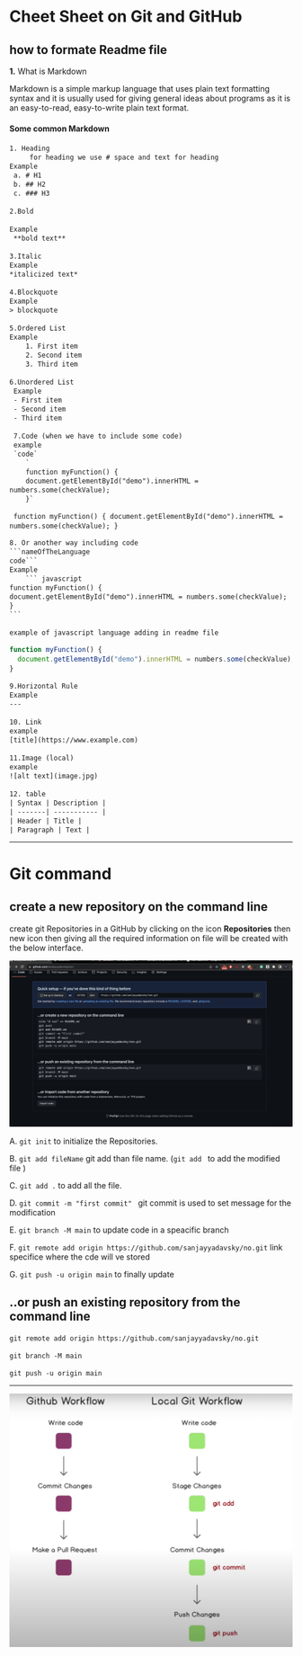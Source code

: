 # **Cheet Sheet** on Git and GitHub 
## **how to formate Readme file** 
  **1.**  What is Markdown 

Markdown is a simple markup language that uses plain text formatting syntax and it is usually used for giving general ideas about programs as it is an easy-to-read, easy-to-write plain text format.

#### Some common **Markdown**
    1. Heading 
         for heading we use # space and text for heading 
    Example 
     a. # H1 
     b. ## H2 
     c. ### H3 

    2.Bold

    Example 
     **bold text**

    3.Italic
    Example
    *italicized text*

    4.Blockquote
    Example
    > blockquote

    5.Ordered List
    Example
       	1. First item
        2. Second item
        3. Third item

    6.Unordered List
     Example 
     - First item
     - Second item
     - Third item   

     7.Code (when we have to include some code)
     example 
     `code`
        `
        function myFunction() {
        document.getElementById("demo").innerHTML = numbers.some(checkValue);
        }`
 `
        function myFunction() {
        document.getElementById("demo").innerHTML = numbers.some(checkValue);
        }`    

    8. Or another way including code 
    ```nameOfTheLanguage
    code```
    Example
        ``` javascript
    function myFunction() {
    document.getElementById("demo").innerHTML = numbers.some(checkValue);
    }
    ```

    example of javascript language adding in readme file 
``` javascript
function myFunction() {
  document.getElementById("demo").innerHTML = numbers.some(checkValue);
}
```
    9.Horizontal Rule
    Example 
    ---

    10. Link 
    example 
    [title](https://www.example.com)

    11.Image (local)
    example 
    ![alt text](image.jpg)
    
    12. table
    | Syntax | Description |
    | -------| ----------- |
    | Header | Title |
    | Paragraph | Text |



---
# ****Git command****

## create a new repository on the command line

create git Repositories in a GitHub by clicking on the  icon **Repositories** then new icon then giving all the required information on file will be created with the below interface.

![Sample of Repositories ](sample.png)

A. ` git init ` to initialize the Repositories.

B. `git add fileName`  git add than file name. (`git add ` to add the modified file )

C. `git add .` to add all the file.

D. `git commit -m "first commit" ` git commit is used to set message for the modification 

E. `git branch -M main` to update code in a speacific branch 

F. `git remote add origin https://github.com/sanjayyadavsky/no.git`  link specifice where the cde will ve stored 

G. `git push -u origin main` to finally update 

## ..or push an existing repository from the command line

`git remote add origin https://github.com/sanjayyadavsky/no.git`

`git branch -M main`

`git push -u origin main`

---

![logical flow of code](sample-2.png)

    